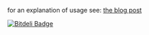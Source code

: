 for an explanation of usage see: [the blog post](https://www.codementor.io/angularjs/tutorial/angular-node-building-a-command-line-tool-to-generate-projects)


[![Bitdeli Badge](https://d2weczhvl823v0.cloudfront.net/jstacoder/node-ng/trend.png)](https://bitdeli.com/free "Bitdeli Badge")

